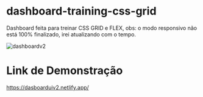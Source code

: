 # dashboard-training-css-grid
Dashboard feita para treinar CSS GRID e FLEX, obs: o modo responsivo não está 100% finalizado, irei atualizando com o tempo.

![dashboardv2](https://user-images.githubusercontent.com/81935947/113751520-679c3d80-96e2-11eb-8f89-37ff2ed3da19.png)


# Link de Demonstração

https://dasboarduiv2.netlify.app/
